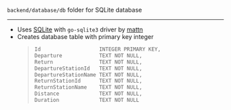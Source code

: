 `backend/database/db` folder for SQLite database

- - -

- Uses [SQLite](https://www.sqlite.org/index.html) with `go-sqlite3` driver by [mattn](https://github.com/mattn/go-sqlite3)
- Creates database table with primary key integer
    > ```txt
    > Id                   INTEGER PRIMARY KEY,
	> Departure            TEXT NOT NULL,
	> Return               TEXT NOT NULL,
	> DepartureStationId   TEXT NOT NULL,
	> DepartureStationName TEXT NOT NULL,
	> ReturnStationId      TEXT NOT NULL,
	> ReturnStationName    TEXT NOT NULL,
	> Distance             TEXT NOT NULL,
	> Duration             TEXT NOT NULL
    >```